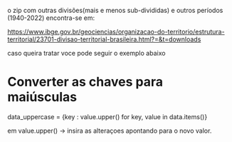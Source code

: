  o zip com outras divisões(mais e menos sub-divididas) e outros períodos (1940-2022) encontra-se em:

 https://www.ibge.gov.br/geociencias/organizacao-do-territorio/estrutura-territorial/23701-divisao-territorial-brasileira.html?=&t=downloads

caso queira tratar voce pode seguir o exemplo abaixo

# Converter as chaves para maiúsculas
data_uppercase = {key : value.upper() for key, value in data.items()}

em  value.upper() -> insira as alteraçoes apontando para o novo valor.
